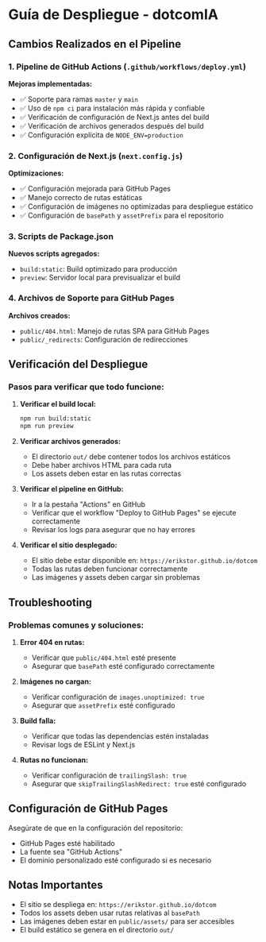 # Guía de Despliegue - dotcomIA

## Cambios Realizados en el Pipeline

### 1. Pipeline de GitHub Actions (`.github/workflows/deploy.yml`)

**Mejoras implementadas:**
- ✅ Soporte para ramas `master` y `main`
- ✅ Uso de `npm ci` para instalación más rápida y confiable
- ✅ Verificación de configuración de Next.js antes del build
- ✅ Verificación de archivos generados después del build
- ✅ Configuración explícita de `NODE_ENV=production`

### 2. Configuración de Next.js (`next.config.js`)

**Optimizaciones:**
- ✅ Configuración mejorada para GitHub Pages
- ✅ Manejo correcto de rutas estáticas
- ✅ Configuración de imágenes no optimizadas para despliegue estático
- ✅ Configuración de `basePath` y `assetPrefix` para el repositorio

### 3. Scripts de Package.json

**Nuevos scripts agregados:**
- `build:static`: Build optimizado para producción
- `preview`: Servidor local para previsualizar el build

### 4. Archivos de Soporte para GitHub Pages

**Archivos creados:**
- `public/404.html`: Manejo de rutas SPA para GitHub Pages
- `public/_redirects`: Configuración de redirecciones

## Verificación del Despliegue

### Pasos para verificar que todo funcione:

1. **Verificar el build local:**
   ```bash
   npm run build:static
   npm run preview
   ```

2. **Verificar archivos generados:**
   - El directorio `out/` debe contener todos los archivos estáticos
   - Debe haber archivos HTML para cada ruta
   - Los assets deben estar en las rutas correctas

3. **Verificar el pipeline en GitHub:**
   - Ir a la pestaña "Actions" en GitHub
   - Verificar que el workflow "Deploy to GitHub Pages" se ejecute correctamente
   - Revisar los logs para asegurar que no hay errores

4. **Verificar el sitio desplegado:**
   - El sitio debe estar disponible en: `https://erikstor.github.io/dotcom`
   - Todas las rutas deben funcionar correctamente
   - Las imágenes y assets deben cargar sin problemas

## Troubleshooting

### Problemas comunes y soluciones:

1. **Error 404 en rutas:**
   - Verificar que `public/404.html` esté presente
   - Asegurar que `basePath` esté configurado correctamente

2. **Imágenes no cargan:**
   - Verificar configuración de `images.unoptimized: true`
   - Asegurar que `assetPrefix` esté configurado

3. **Build falla:**
   - Verificar que todas las dependencias estén instaladas
   - Revisar logs de ESLint y Next.js

4. **Rutas no funcionan:**
   - Verificar configuración de `trailingSlash: true`
   - Asegurar que `skipTrailingSlashRedirect: true` esté configurado

## Configuración de GitHub Pages

Asegúrate de que en la configuración del repositorio:
- GitHub Pages esté habilitado
- La fuente sea "GitHub Actions"
- El dominio personalizado esté configurado si es necesario

## Notas Importantes

- El sitio se despliega en: `https://erikstor.github.io/dotcom`
- Todos los assets deben usar rutas relativas al `basePath`
- Las imágenes deben estar en `public/assets/` para ser accesibles
- El build estático se genera en el directorio `out/` 